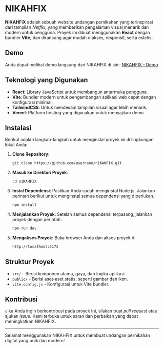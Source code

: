 # NIKAHFIX

**NIKAHFIX** adalah sebuah website undangan pernikahan yang terinspirasi dari tampilan _Netflix_, yang memberikan pengalaman visual menarik dan modern untuk pengguna. Proyek ini dibuat menggunakan **React** dengan bundler **Vite**, dan dirancang agar mudah diakses, responsif, serta estetis.

## Demo

Anda dapat melihat demo langsung dari NIKAHFIX di sini: [NIKAHFIX - Demo](https://nikahfix-v01.vercel.app/)

## Teknologi yang Digunakan

- **React**: Library JavaScript untuk membangun antarmuka pengguna.
- **Vite**: Bundler modern untuk pengembangan aplikasi web cepat dengan konfigurasi minimal.
- **TailwindCSS**: Untuk mendesain tampilan visual agar lebih menarik.
- **Vercel**: Platform hosting yang digunakan untuk menyajikan demo.

## Instalasi

Berikut adalah langkah-langkah untuk menginstal proyek ini di lingkungan lokal Anda:

1. **Clone Repository**:

   ```bash
   git clone https://github.com/username/nIKAHFIX.git
   ```

2. **Masuk ke Direktori Proyek**:

   ```bash
   cd nIKAHFIX
   ```

3. **Instal Dependensi**:
   Pastikan Anda sudah menginstal Node.js. Jalankan perintah berikut untuk menginstal semua dependensi yang diperlukan.

   ```bash
   npm install
   ```

4. **Menjalankan Proyek**:
   Setelah semua dependensi terpasang, jalankan proyek dengan perintah:

   ```bash
   npm run dev
   ```

5. **Mengakses Proyek**:
   Buka browser Anda dan akses proyek di

   ```bash
   http://localhost:5173
   ```

## Struktur Proyek

- `src/` - Berisi komponen utama, gaya, dan logika aplikasi.
- `public/` - Berisi aset-aset statis, seperti gambar dan ikon.
- `vite.config.js` - Konfigurasi untuk Vite bundler.

## Kontribusi

Jika Anda ingin berkontribusi pada proyek ini, silakan buat _pull request_ atau ajukan _issue_. Kami terbuka untuk saran dan perbaikan yang dapat meningkatkan NIKAHFIX.

---

Selamat menggunakan NIKAHFIX untuk membuat undangan pernikahan digital yang unik dan modern!
